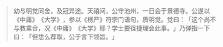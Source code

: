 > 幼与明觉同舍，及冠异途。天禧间，公守池州，一日会于景德寺。公遂以《中庸》​《大学》​，参以《楞严》符宗门语句，质明觉。觉曰：​「这个尚不与教乘合，况《中庸》​《大学》耶？学士要径捷理会此事。​」乃弹指一下曰：​「但恁么荐取，公于言下领旨。​」



